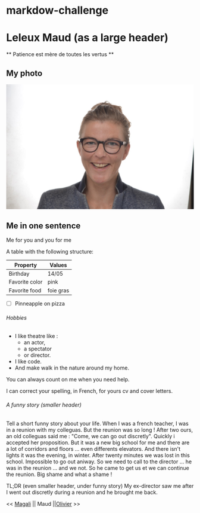 # markdow-challenge

# Leleux Maud  (as a large header)

** Patience est mère de toutes les vertus **

## My photo
![MaudLogo](/images/photo_Maud_Leleux.png)

## Me in one sentence 
Me for you and you for me

A table with the following structure:

Property | Values
------------ | -------------
Birthday | 14/05
Favorite color | pink
Favorite food | foie gras
- [ ] Pinneapple on pizza 

 
###### Hobbies 
* I like theatre like :
    * an actor, 
    * a spectator 
    * or director.
* I like code.
* And make walk in the nature around my home.


You can always count on me when you need help.

I can correct your spelling, in French, for yours cv and cover letters.


###### A funny story (smaller header)


Tell a short funny story about your life.
    When I was a french teacher, I was in a reunion with my colleguas. But the reunion was so long ! After two ours, an old colleguas said me : "Come, we can go out discretly". Quickly i accepted her proposition. But it was a new big school for me and there are a lot of corridors and floors ... even differents elevators. And there isn't lights it was the evening, in winter. After twenty minutes we was lost in this school. Impossible to go out aniway. So we need to call to the director ... he was in the reunion ... and we not. So he came to get us et we can continue the reunion. Big shame and what a shame !

TL;DR (even smaller header, under funny story)
   My ex-director saw me after I went out discretly during a reunion and he brought me back.



<< [Magali](https://github.com/MagaliGarot/markdown-challenge) || Maud ||[Olivier](https://github.com/OlivierCharlier/markdown-challengenext)  >>